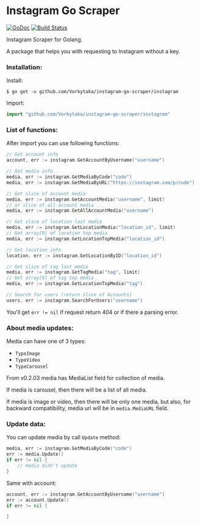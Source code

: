 # Instagram Go Scraper 
[![GoDoc](https://godoc.org/github.com/Vorkytaka/instagram-go-scraper/instagram?status.svg)](https://godoc.org/github.com/Vorkytaka/instagram-go-scraper/instagram)
[![Build Status](https://travis-ci.org/Vorkytaka/instagram-go-scraper.svg?branch=master)](https://travis-ci.org/Vorkytaka/instagram-go-scraper)

Instagram Scraper for Golang.

A package that helps you with requesting to Instagram without a key.

### Installation:
Install:
```
$ go get -u github.com/Vorkytaka/instagram-go-scraper/instagram
```
Import:
```go
import "github.com/Vorkytaka/instagram-go-scraper/instagram"
```

### List of functions:
After import you can use following functions:
```go
// Get account info
account, err := instagram.GetAccountByUsername("username")

// Get media info
media, err := instagram.GetMediaByCode("code")
media, err := instagram.GetMediaByURL("https://instagram.com/p/code")

// Get slice of account media
media, err := instagram.GetAccountMedia("username", limit)
// or slice of all account media
media, err := instagram.GetAllAccountMedia("username")

// Get slice of location last media
media, err := instagram.GetLocationMedia("location_id", limit)
// Get array[9] of location top media
media, err := instagram.GetLocationTopMedia("location_id")

// Get location info
location, err := instagram.GetLocationByID("location_id")

// Get slice of tag last media
media, err := instagram.GetTagMedia("tag", limit)
// Get array[9] of tag top media
media, err := instagram.GetLocationTopMedia("tag")

// Search for users (return slice of Accounts)
users, err := instagram.SearchForUsers("username")
```

You'll get `err != nil` if request return 404 or if there a parsing error.

### About media updates:

Media can have one of 3 types:
* `TypeImage`
* `TypeVideo`
* `TypeCarousel`

From v0.2.03 media has MediaList field for collection of media.

If media is carousel, then there will be a list of all media.

If media is image or video, then there will be only one media, but also,
for backward compatibility, media url will be in `media.MediaURL` field.

### Update data:

You can update media by call `Update` method:
```go
media, err := instagram.GetMediaByCode("code")
err := media.Update()
if err != nil {
    // media didn't update
}
```
Same with account:
```go
account, err := instagram.GetAccountByUsername("username")
err := account.Update()
if err != nil {

}
```

